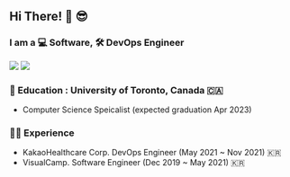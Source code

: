 ## Hi There! 👋 😎

</a>

### I am a 💻 Software, 🛠 DevOps Engineer
<a href="https://www.linkedin.com/in/sangryulyun/" target="_blank"><img src="https://img.shields.io/badge/LinkedIn-0077B5?style=for-the-badge&logo=linkedin&logoColor=white"/></a>
<a href="mailto:sangryul.yun@gmail.com" target="_blank"><img src="https://img.shields.io/badge/Gmail-D14836?style=for-the-badge&logo=gmail&logoColor=white"/></a>


### 📖 Education : University of Toronto, Canada 🇨🇦
- Computer Science Speicalist (expected graduation Apr 2023)
### 👩‍🌾 Experience
- KakaoHealthcare Corp. DevOps Engineer (May 2021 ~ Nov 2021) 🇰🇷
- VisualCamp. Software Engineer (Dec 2019 ~ May 2021) 🇰🇷
